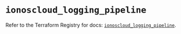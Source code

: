 # `ionoscloud_logging_pipeline`

Refer to the Terraform Registry for docs: [`ionoscloud_logging_pipeline`](https://registry.terraform.io/providers/ionos-cloud/ionoscloud/6.7.4/docs/resources/logging_pipeline).
